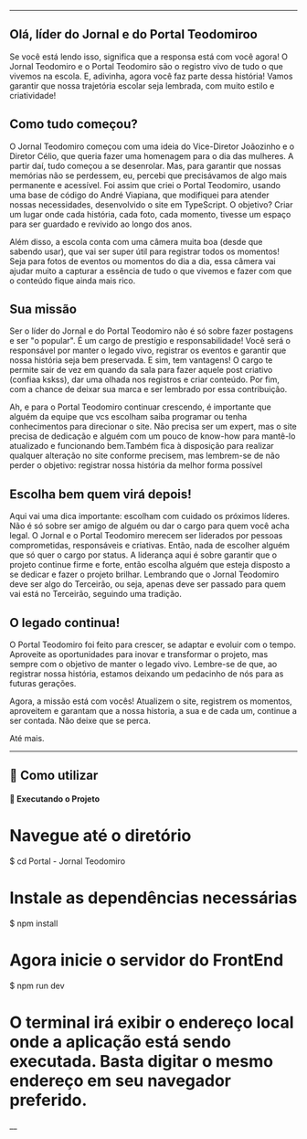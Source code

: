 ___




##   Olá, líder do Jornal e do Portal Teodomiroo

Se você está lendo isso, significa que a responsa está com você agora! O Jornal Teodomiro e o Portal Teodomiro são o registro vivo de tudo o que vivemos na escola. E, adivinha, agora você faz parte dessa história! Vamos garantir que nossa trajetória escolar seja lembrada, com muito estilo e criatividade!

##  Como tudo começou?

O Jornal Teodomiro começou com uma ideia do Vice-Diretor Joãozinho e o Diretor Célio, que queria fazer uma homenagem para o dia das mulheres. A partir daí, tudo começou a se desenrolar. Mas, para garantir que nossas memórias não se perdessem, eu, percebi que precisávamos de algo mais permanente e acessível. Foi assim que criei o Portal Teodomiro, usando uma base de código do André Viapiana, que modifiquei para atender nossas necessidades, desenvolvido o site em TypeScript. O objetivo? Criar um lugar onde cada história, cada foto, cada momento, tivesse um espaço para ser guardado e revivido ao longo dos anos.

 Além disso, a escola conta com uma câmera muita boa (desde que sabendo usar),  que vai ser super útil para registrar todos os momentos! Seja para fotos de eventos ou momentos do dia a dia, essa câmera vai ajudar muito a capturar a essência de tudo o que vivemos e fazer com que o conteúdo fique ainda mais rico.  

## Sua missão

Ser o líder do Jornal e do Portal Teodomiro não é só sobre fazer postagens e ser "o popular". É um cargo de prestígio e responsabilidade! Você será o responsável por manter o legado vivo, registrar os eventos e garantir que nossa história seja bem preservada. E sim, tem vantagens! O cargo te permite sair de vez em quando da sala para fazer aquele post criativo (confiaa kskss),  dar uma olhada nos registros e criar conteúdo. Por fim,  com a chance de deixar sua marca e ser lembrado por essa contribuição.

Ah, e para o Portal Teodomiro continuar crescendo, é importante que alguém da equipe que vcs escolham saiba programar ou tenha conhecimentos para direcionar o site. Não precisa ser um expert, mas o site precisa de dedicação e alguém com um pouco de know-how para mantê-lo atualizado e funcionando bem.Também fica à disposição para realizar qualquer alteração no site conforme precisem, mas lembrem-se de não perder o objetivo: registrar nossa história da melhor forma possível




##  Escolha bem quem virá depois!


 Aqui vai uma dica importante: escolham com cuidado os próximos líderes. Não é só sobre ser amigo de alguém ou dar o cargo para quem você acha legal. O Jornal e o Portal Teodomiro merecem ser liderados por pessoas comprometidas, responsáveis e criativas. Então, nada de escolher alguém que só quer o cargo por status. A liderança aqui é sobre garantir que o projeto continue firme e forte, então escolha alguém que esteja disposto a se dedicar e fazer o projeto brilhar. Lembrando que o Jornal Teodomiro deve ser algo do Terceirão, ou seja, apenas deve ser passado para quem vai está no Terceirão, seguindo uma tradição. 



##  O legado continua!


O Portal Teodomiro foi feito para crescer, se adaptar e evoluir com o tempo. Aproveite as oportunidades para inovar e transformar o projeto, mas sempre com o objetivo de manter o legado vivo. Lembre-se de que, ao registrar nossa história, estamos deixando um pedacinho de nós para as futuras gerações.

Agora, a missão está com vocês! Atualizem o site, registrem os momentos, aproveitem e garantam que a nossa historia, a sua  e de cada um, continue a ser contada. Não deixe que se perca.


Até mais.






_____
## 🚀 Como utilizar

#### 🚧 Executando o Projeto


# Navegue até o diretório
$ cd Portal - Jornal Teodomiro

# Instale as dependências necessárias
$ npm install

# Agora inicie o servidor do FrontEnd
$ npm run dev

# O terminal irá exibir o endereço local onde a aplicação está sendo executada. Basta digitar o mesmo endereço em seu navegador preferido. 

__
